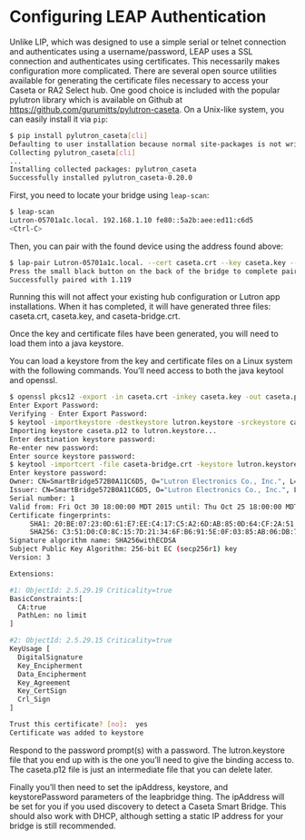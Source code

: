 # Configuring LEAP Authentication

Unlike LIP, which was designed to use a simple serial or telnet connection and authenticates using a username/password, LEAP uses a SSL connection and authenticates using certificates.
This necessarily makes configuration more complicated.
There are several open source utilities available for generating the certificate files necessary to access your Caseta or RA2 Select hub.
One good choice is included with the popular pylutron library which is available on Github at https://github.com/gurumitts/pylutron-caseta.
On a Unix-like system, you can easily install it via `pip`:

```bash
$ pip install pylutron_caseta[cli]
Defaulting to user installation because normal site-packages is not writeable
Collecting pylutron_caseta[cli]
...
Installing collected packages: pylutron_caseta
Successfully installed pylutron_caseta-0.20.0
```

First, you need to locate your bridge using `leap-scan`:
```bash
$ leap-scan
Lutron-05701a1c.local. 192.168.1.10 fe80::5a2b:aee:ed11:c6d5
<Ctrl-C>
```

Then, you can pair with the found device using the address found above:

```bash
$ lap-pair Lutron-05701a1c.local. --cert caseta.crt --key caseta.key --cacert caseta-bridge.crt
Press the small black button on the back of the bridge to complete pairing.
Successfully paired with 1.119
```

Running this will not affect your existing hub configuration or Lutron app installations.
When it has completed, it will have generated three files: caseta.crt, caseta.key, and caseta-bridge.crt.

Once the key and certificate files have been generated, you will need to load them into a java keystore.

You can load a keystore from the key and certificate files on a Linux system with the following commands.
You’ll need access to both the java keytool and openssl.

```bash
$ openssl pkcs12 -export -in caseta.crt -inkey caseta.key -out caseta.p12 -name caseta
Enter Export Password:
Verifying - Enter Export Password:
$ keytool -importkeystore -destkeystore lutron.keystore -srckeystore caseta.p12 -srcstoretype PKCS12 -alias caseta
Importing keystore caseta.p12 to lutron.keystore...
Enter destination keystore password:  
Re-enter new password: 
Enter source keystore password: 
$ keytool -importcert -file caseta-bridge.crt -keystore lutron.keystore -alias caseta-bridge
Enter keystore password:  
Owner: CN=SmartBridge572B0A11C6D5, O="Lutron Electronics Co., Inc.", L=Coopersburg, ST=Pennsylvania, C=US
Issuer: CN=SmartBridge572B0A11C6D5, O="Lutron Electronics Co., Inc.", L=Coopersburg, ST=Pennsylvania, C=US
Serial number: 1
Valid from: Fri Oct 30 18:00:00 MDT 2015 until: Thu Oct 25 18:00:00 MDT 2035
Certificate fingerprints:
	 SHA1: 20:BE:07:23:0D:61:E7:EE:C4:17:C5:A2:6D:AB:85:0D:64:CF:2A:51
	 SHA256: C3:51:D0:C0:8C:15:7D:21:34:6F:B6:91:5E:0F:03:85:AB:06:DB:74:63:2D:7B:22:F2:1C:CB:12:7E:3C:29:E2
Signature algorithm name: SHA256withECDSA
Subject Public Key Algorithm: 256-bit EC (secp256r1) key
Version: 3

Extensions: 

#1: ObjectId: 2.5.29.19 Criticality=true
BasicConstraints:[
  CA:true
  PathLen: no limit
]

#2: ObjectId: 2.5.29.15 Criticality=true
KeyUsage [
  DigitalSignature
  Key_Encipherment
  Data_Encipherment
  Key_Agreement
  Key_CertSign
  Crl_Sign
]

Trust this certificate? [no]:  yes
Certificate was added to keystore
```

Respond to the password prompt(s) with a password.
The lutron.keystore file that you end up with is the one you’ll need to give the binding access to.
The caseta.p12 file is just an intermediate file that you can delete later.

Finally you’ll then need to set the ipAddress, keystore, and keystorePassword parameters of the leapbridge thing.
The ipAddress will be set for you if you used discovery to detect a Caseta Smart Bridge.
This should also work with DHCP, although setting a static IP address for your bridge is still recommended.
